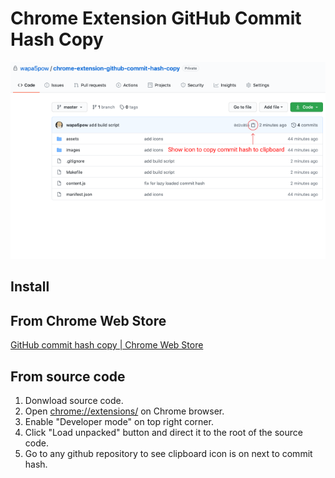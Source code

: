 # Chrome Extension GitHub Commit Hash Copy

![screenshot](assets/screenshot.png)

## Install

## From Chrome Web Store

[GitHub commit hash copy | Chrome Web Store](https://chrome.google.com/webstore/detail/github-commit-hash-copy/jgjckcfnlhhpnlccmagaifpkbomomgko?hl=en&authuser=0)


## From source code

1. Donwload source code.
2. Open [chrome://extensions/](chrome://extensions/) on Chrome browser.
3. Enable "Developer mode" on top right corner.
4. Click "Load unpacked" button and direct it to the root of the source code.
5. Go to any github repository to see clipboard icon is on next to commit hash.